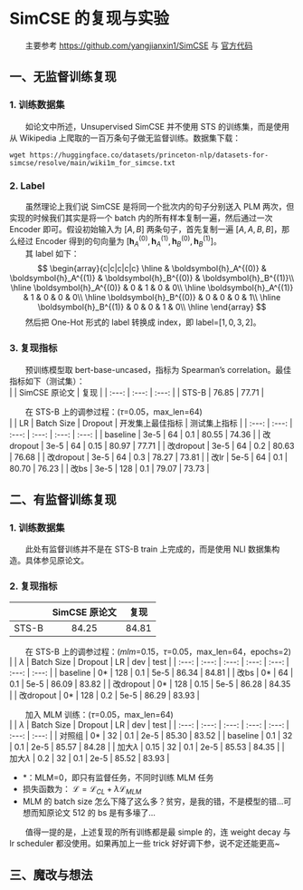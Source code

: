 # SimCSE 的复现与实验
&emsp;&emsp;主要参考 https://github.com/yangjianxin1/SimCSE 与 [官方代码](https://github.com/princeton-nlp/SimCSE)
## 一、无监督训练复现
### 1. 训练数据集
&emsp;&emsp;如论文中所述，Unsupervised SimCSE 并不使用 STS 的训练集，而是使用从 Wikipedia 上爬取的一百万条句子做无监督训练。数据集下载：  
```
wget https://huggingface.co/datasets/princeton-nlp/datasets-for-simcse/resolve/main/wiki1m_for_simcse.txt
```

### 2. Label
&emsp;&emsp;虽然理论上我们说 SimCSE 是将同一个批次内的句子分别送入 PLM 两次，但实现的时候我们其实是将一个 batch 内的所有样本复制一遍，然后通过一次 Encoder 即可。假设初始输入为 $[A, B]$ 两条句子，首先复制一遍 $[A, A, B, B]$，那么经过 Encoder 得到的句向量为 $[\boldsymbol {h}_A^{(0)}, \boldsymbol {h}_A^{(1)}, \boldsymbol {h}_B^{(0)}, \boldsymbol {h}_B^{(1)}]$。  
&emsp;&emsp;其 label 如下：  
$$
\begin{array}{c|c|c|c|c} 
\hline 
& \boldsymbol{h}_A^{(0)} & \boldsymbol{h}_A^{(1)} & \boldsymbol{h}_B^{(0)} & \boldsymbol{h}_B^{(1)}\\ 
\hline 
\boldsymbol{h}_A^{(0)} & 0 & 1 & 0 & 0\\ 
\hline 
\boldsymbol{h}_A^{(1)} & 1 & 0 & 0 & 0\\ 
\hline 
\boldsymbol{h}_B^{(0)} & 0 & 0 & 0 & 1\\ 
\hline 
\boldsymbol{h}_B^{(1)} & 0 & 0 & 1 & 0\\ 
\hline 
\end{array}
$$
&emsp;&emsp;然后把 One-Hot 形式的 label 转换成 index，即 label=$[1,0,3,2]$。  

### 3. 复现指标
&emsp;&emsp;预训练模型取 bert-base-uncased，指标为 Spearman’s correlation。最佳指标如下（测试集）：  
| | SimCSE 原论文 | 复现 |
| :---: |  :---: |  :---: |
| STS-B | 76.85 | 77.71 |

&emsp;&emsp;在 STS-B 上的调参过程：($\tau$=0.05，max_len=64)  
|  | LR | Batch Size | Dropout | 开发集上最佳指标 | 测试集上指标 |
| :---: | :---: |  :---: |  :---: |  :---: |  :---: |
| baseline | 3e-5 | 64 | 0.1 | 80.55 | 74.36 |
| 改dropout | 3e-5 | 64 | 0.15 | 80.97 | 77.71 |
| 改dropout | 3e-5 | 64 | 0.2 | 80.63 | 76.68 |
| 改dropout | 3e-5 | 64 | 0.3 | 78.27 | 73.81 |
| 改lr | 5e-5 | 64 | 0.1 | 80.70 | 76.23 |
| 改bs | 3e-5 | 128 | 0.1 | 79.07 | 73.73 |


## 二、有监督训练复现
### 1. 训练数据集
&emsp;&emsp;此处有监督训练并不是在 STS-B train 上完成的，而是使用 NLI 数据集构造。具体参见原论文。  

### 2. 复现指标
| | SimCSE 原论文 | 复现 |
| :---: |  :---: |  :---: |
| STS-B | 84.25 | 84.81 |

&emsp;&emsp;在 STS-B 上的调参过程：($mlm$=0.15，$\tau$=0.05，max_len=64，epochs=2)  
|  | $\lambda$ | Batch Size | Dropout | LR | dev | test |
| :---: | :---: |  :---: |  :---: |  :---: |  :---: |  :---: |
| baseline | 0* | 128 | 0.1 | 5e-5 | 86.34 | 84.81 |
| 改bs | 0* | 64 | 0.1 | 5e-5 | 86.09 | 83.82 |
| 改dropout | 0* | 128 | 0.15 | 5e-5 | 86.28 | 84.35 |
| 改dropout | 0* | 128 | 0.2 | 5e-5 | 86.29 | 83.93 |

&emsp;&emsp;加入 MLM 训练：($\tau$=0.05，max_len=64)  
|  | $\lambda$ | Batch Size | Dropout | LR | dev | test |
| :---: | :---: |  :---: |  :---: |  :---: |  :---: |  :---: |
| 对照组 | 0* | 32 | 0.1 | 2e-5 | 85.30 | 83.52 |
| baseline | 0.1 | 32 | 0.1 | 2e-5 | 85.57 | 84.28 |
| 加大$\lambda$ | 0.15 | 32 | 0.1 | 2e-5 | 85.53 | 84.35 |
| 加大$\lambda$ | 0.2 | 32 | 0.1 | 2e-5 | 85.52 | 83.93 |

* *：MLM=0，即只有监督任务，不同时训练 MLM 任务
* 损失函数为： $\mathcal{L}=\mathcal{L}_{CL}+\lambda \mathcal{L}_{MLM}$
* MLM 的 batch size 怎么下降了这么多？贫穷，是我的错，不是模型的错...可想而知原论文 512 的 bs 是有多壕了...

&emsp;&emsp;值得一提的是，上述复现的所有训练都是最 simple 的，连 weight decay 与 lr scheduler 都没使用。如果再加上一些 trick 好好调下参，说不定还能更高~

## 三、魔改与想法
